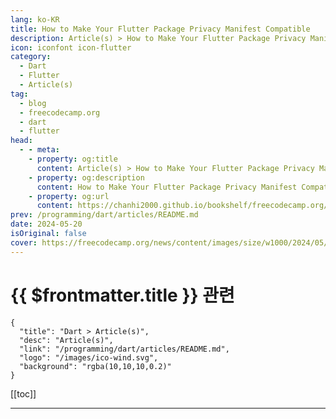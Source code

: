 ```yaml
---
lang: ko-KR
title: How to Make Your Flutter Package Privacy Manifest Compatible
description: Article(s) > How to Make Your Flutter Package Privacy Manifest Compatible
icon: iconfont icon-flutter
category: 
  - Dart
  - Flutter
  - Article(s)
tag: 
  - blog
  - freecodecamp.org
  - dart
  - flutter
head:
  - - meta:
    - property: og:title
      content: Article(s) > How to Make Your Flutter Package Privacy Manifest Compatible
    - property: og:description
      content: How to Make Your Flutter Package Privacy Manifest Compatible
    - property: og:url
      content: https://chanhi2000.github.io/bookshelf/freecodecamp.org/how-to-make-your-flutter-package-privacy-manifest-compatible.html
prev: /programming/dart/articles/README.md
date: 2024-05-20
isOriginal: false
cover: https://freecodecamp.org/news/content/images/size/w1000/2024/05/tierra-mallorca-rgJ1J8SDEAY-unsplash.jpg
---
```


# {{ $frontmatter.title }} 관련

```component VPCard
{
  "title": "Dart > Article(s)",
  "desc": "Article(s)",
  "link": "/programming/dart/articles/README.md",
  "logo": "/images/ico-wind.svg",
  "background": "rgba(10,10,10,0.2)"
}
```

[[toc]]

---

<SiteInfo
  name="How to Make Your Flutter Package Privacy Manifest Compatible"
  desc="Beginning May 1st, Apple will enforce all new applications or updated versions of applications that will be uploaded to the Apple Store, to include a Privacy Manifest file.  If you are unfamiliar with what a Privacy Manifest is, I suggest reading my  other article [/news/what-the-ios-privacy-manifest-means-for-developers/]. There has been..."
  url="https://freecodecamp.org/news/how-to-make-your-flutter-package-privacy-manifest-compatible/"
  logo="https://cdn.freecodecamp.org/universal/favicons/favicon.ico"
  preview="https://freecodecamp.org/news/content/images/size/w1000/2024/05/tierra-mallorca-rgJ1J8SDEAY-unsplash.jpg"/>

<!-- TODO: 작성 -->

